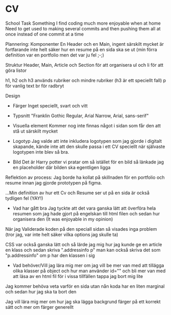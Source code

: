 # CV
School Task
Something
I find coding much more enjoyable when at home
Need to get used to making several commits and then pushing them all at once instead of one commit at a time


Plannering:
Komponenter
En Header och en Main, ingent särskilt mycket är fortfarande inte helt säker hur en resume på en sida ska se ut (min förra definition var en portfolio men det var ju fel ;-;)

Struktur
Header, Main, Article och Section för att organisera
ul och li för att göra listor

h1, h2 och h3 används rubriker och mindre rubriker (h3 är ett speciellt fall)
p för vanlig text
br för radbryt

Design
- Färger
Inget speciellt, svart och vitt

- Typsnitt
"Franklin Gothic Regular, Arial Narrow, Arial, sans-serif"

- Visuella element
Kommer nog inte finnas något i sidan som får den att stå ut särskilt mycket

- Logotyp
Jag valde att inte inkludera logotypen som jag gjorde i digitalt skapande, kände inte att den skulle passa i ett CV speciellt när självaste logotypen inte blev så bra.

- Bild
Det är Harry potter vi pratar om så istället för en bild så länkade jag en placeholder där bilden ska egentligen ligga


Reflektion av process:
Jag borde ha kollat på skillnaden för en portfolio och resume innan jag gjorde prototypen på figma.

...Min definition av hur ett Cv och Resume ser ut på en sida är också tydligen fel (YAY!)

- Vad har gått bra
Jag tyckte att det vara ganska lätt att överföra hela resumen som jag hade gjort på engelskan till html filen och sedan hur organisera den (It was enjoyable in my opinion)

När jag Validerade koden på den speciall sidan så visades inga problem (tror jag, var inte helt säker vilka options jag skulle ta)

CSS var också ganska lätt och så lärde jag mig hur jag kunde ge en article en klass och sedan skriva ".addressinfo p" man kan också skriva det som "p.addressinfo" om p har den klassen i sig 

- Vad behöver/Vill jag lära mig mer om
jag vill be mer van med att tillägga olika klasser på object och hur man använder id="" och bli mer van med att läsa av en html fil för i vissa tillfällen tappa jag bort mig lite

Jag kommer behöva veta varför en sida utan nån koda har en liten marginal och sedan hur jag ska ta bort den

Jag vill lära mig mer om hur jag ska lägga backgrund färger på ett korrekt sätt och mer om färger generellt

